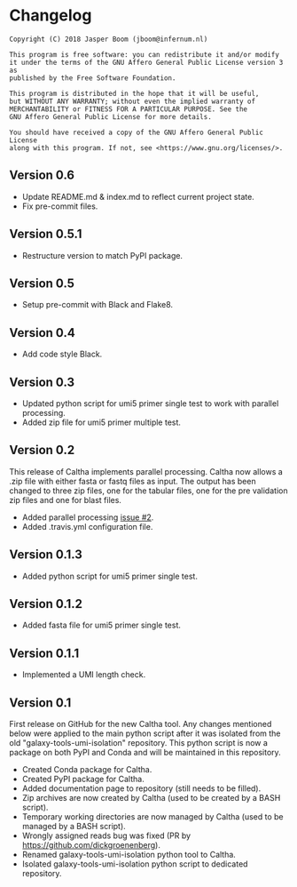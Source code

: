 # Changelog

```
Copyright (C) 2018 Jasper Boom (jboom@infernum.nl)

This program is free software: you can redistribute it and/or modify
it under the terms of the GNU Affero General Public License version 3 as 
published by the Free Software Foundation.

This program is distributed in the hope that it will be useful,
but WITHOUT ANY WARRANTY; without even the implied warranty of
MERCHANTABILITY or FITNESS FOR A PARTICULAR PURPOSE. See the
GNU Affero General Public License for more details.

You should have received a copy of the GNU Affero General Public License
along with this program. If not, see <https://www.gnu.org/licenses/>.
```

## Version 0.6
+ Update README.md & index.md to reflect current project state.
+ Fix pre-commit files.

## Version 0.5.1
+ Restructure version to match PyPI package.

## Version 0.5
+ Setup pre-commit with Black and Flake8.

## Version 0.4
+ Add code style Black.

## Version 0.3
+ Updated python script for umi5 primer single test to work with parallel processing.
+ Added zip file for umi5 primer multiple test.

## Version 0.2
This release of Caltha implements parallel processing. Caltha now allows a .zip
file with either fasta or fastq files as input. The output has been changed to
three zip files, one for the tabular files, one for the pre validation zip files
and one for blast files.

+ Added parallel processing [issue #2](https://github.com/JasperBoom/caltha/issues/2).
+ Added .travis.yml configuration file.

## Version 0.1.3
+ Added python script for umi5 primer single test.

## Version 0.1.2
+ Added fasta file for umi5 primer single test.

## Version 0.1.1
+ Implemented a UMI length check.

## Version 0.1
First release on GitHub for the new Caltha tool.
Any changes mentioned below were applied to the main python script after it was
isolated from the old "galaxy-tools-umi-isolation" repository. This python
script is now a package on both PyPI and Conda and will be maintained in this
repository.

+ Created Conda package for Caltha.
+ Created PyPI package for Caltha.
+ Added documentation page to repository (still needs to be filled).
+ Zip archives are now created by Caltha (used to be created by a BASH script).
+ Temporary working directories are now managed by Caltha (used to be managed by a BASH script).
+ Wrongly assigned reads bug was fixed (PR by https://github.com/dickgroenenberg).
+ Renamed galaxy-tools-umi-isolation python tool to Caltha.
+ Isolated galaxy-tools-umi-isolation python script to dedicated repository.
